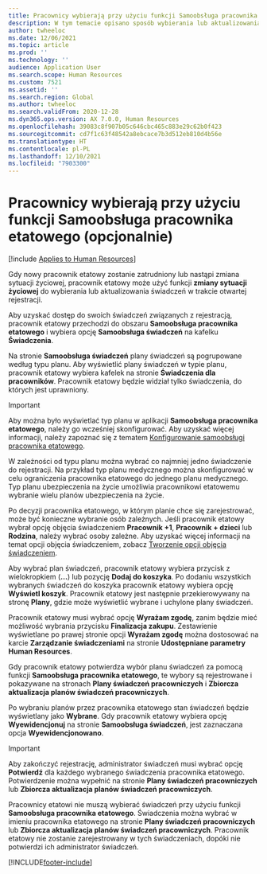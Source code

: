 ```yaml
---
title: Pracownicy wybierają przy użyciu funkcji Samoobsługa pracownika etatowego (opcjonalnie)
description: W tym temacie opisano sposób wybierania lub aktualizowania świadczeń przez pracowników etatowych.
author: twheeloc
ms.date: 12/06/2021
ms.topic: article
ms.prod: ''
ms.technology: ''
audience: Application User
ms.search.scope: Human Resources
ms.custom: 7521
ms.assetid: ''
ms.search.region: Global
ms.author: twheeloc
ms.search.validFrom: 2020-12-28
ms.dyn365.ops.version: AX 7.0.0, Human Resources
ms.openlocfilehash: 39083c8f907b05c646cbc465c883e29c62b0f423
ms.sourcegitcommit: cd7f1c63f48542a8ebcace7b3d512eb810d4b56e
ms.translationtype: HT
ms.contentlocale: pl-PL
ms.lasthandoff: 12/10/2021
ms.locfileid: "7903300"
---
```

# <a name="employees-select-plans-by-using-employee-self-service-optional"></a>Pracownicy wybierają przy użyciu funkcji Samoobsługa pracownika etatowego (opcjonalnie)

[!include [Applies to Human Resources](../includes/applies-to-hr.md)]

Gdy nowy pracownik etatowy zostanie zatrudniony lub nastąpi zmiana sytuacji życiowej, pracownik etatowy może użyć funkcji **zmiany sytuacji życiowej** do wybierania lub aktualizowania świadczeń w trakcie otwartej rejestracji.

Aby uzyskać dostęp do swoich świadczeń związanych z rejestracją, pracownik etatowy przechodzi do obszaru **Samoobsługa pracownika etatowego** i wybiera opcję **Samoobsługa świadczeń** na kafelku **Świadczenia**.

Na stronie **Samoobsługa świadczeń** plany świadczeń są pogrupowane według typu planu. Aby wyświetlić plany świadczeń w typie planu, pracownik etatowy wybiera kafelek na stronie **Świadczenia dla pracowników**. Pracownik etatowy będzie widział tylko świadczenia, do których jest uprawniony.

> [!IMPORTANT]
> Aby można było wyświetlać typ planu w aplikacji **Samoobsługa pracownika etatowego**, należy go wcześniej skonfigurować. Aby uzyskać więcej informacji, należy zapoznać się z tematem [Konfigurowanie samoobsługi pracownika etatowego](/hr-benefits-setup-employee-self-service.md).

W zależności od typu planu można wybrać co najmniej jedno świadczenie do rejestracji. Na przykład typ planu medycznego można skonfigurować w celu ograniczenia pracownika etatowego do jednego planu medycznego. Typ planu ubezpieczenia na życie umożliwia pracownikowi etatowemu wybranie wielu planów ubezpieczenia na życie.

Po decyzji pracownika etatowego, w którym planie chce się zarejestrować, może być konieczne wybranie osób zależnych. Jeśli pracownik etatowy wybrał opcję objęcia świadczeniem **Pracownik +1**, **Pracownik + dzieci** lub **Rodzina**, należy wybrać osoby zależne. Aby uzyskać więcej informacji na temat opcji objęcia świadczeniem, zobacz [Tworzenie opcji objęcia świadczeniem](/hr-benefits-setup-coverage-options.md).

Aby wybrać plan świadczeń, pracownik etatowy wybiera przycisk z wielokropkiem (**...**) lub pozycję **Dodaj do koszyka**. Po dodaniu wszystkich wybranych świadczeń do koszyka pracownik etatowy wybiera opcję **Wyświetl koszyk**. Pracownik etatowy jest następnie przekierowywany na stronę **Plany**, gdzie może wyświetlić wybrane i uchylone plany świadczeń.

Pracownik etatowy musi wybrać opcję **Wyrażam zgodę**, zanim będzie mieć możliwość wybrania przycisku **Finalizacja zakupu**. Zestawienie wyświetlane po prawej stronie opcji **Wyrażam zgodę** można dostosować na karcie **Zarządzanie świadczeniami** na stronie **Udostępniane parametry Human Resources**.

Gdy pracownik etatowy potwierdza wybór planu świadczeń za pomocą funkcji **Samoobsługa pracownika etatowego**, te wybory są rejestrowane i pokazywane na stronach **Plany świadczeń pracowniczych** i **Zbiorcza aktualizacja planów świadczeń pracowniczych**.

Po wybraniu planów przez pracownika etatowego stan świadczeń będzie wyświetlany jako **Wybrane**. Gdy pracownik etatowy wybiera opcję **Wyewidencjonuj** na stronie **Samoobsługa świadczeń**, jest zaznaczana opcja **Wyewidencjonowano**.

> [!IMPORTANT]
> Aby zakończyć rejestrację, administrator świadczeń musi wybrać opcję **Potwierdź** dla każdego wybranego świadczenia pracownika etatowego. Potwierdzenie można wypełnić na stronie **Plany świadczeń pracowniczych** lub **Zbiorcza aktualizacja planów świadczeń pracowniczych**.
>

Pracownicy etatowi nie muszą wybierać świadczeń przy użyciu funkcji **Samoobsługa pracownika etatowego**. Świadczenia można wybrać w imieniu pracownika etatowego na stronie **Plany świadczeń pracowniczych** lub **Zbiorcza aktualizacja planów świadczeń pracowniczych**. Pracownik etatowy nie zostanie zarejestrowany w tych świadczeniach, dopóki nie potwierdzi ich administrator świadczeń.

[!INCLUDE[footer-include](../includes/footer-banner.md)]
